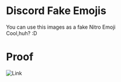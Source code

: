 # Discord Fake Emojis
You can use this images as a fake Nitro Emoji\
Cool,huh? :D
# Proof
![Link](https://balyedi.github.io/discord-fake-emojis/readme/link.png)
